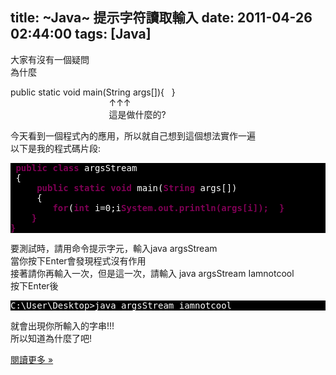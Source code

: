 title: ~Java~ 提示字符讀取輸入
date: 2011-04-26 02:44:00
tags: [Java]
---

大家有沒有一個疑問  
為什麼  

public static void main(String args[]){   }  
                                        ↑↑↑  
                                        這是做什麼的?  

今天看到一個程式內的應用，所以就自己想到這個想法實作一遍  
以下是我的程式碼片段:  

<pre style="background: #000000; color: white;"> <span style="color: #7f0055; font-weight: bold;">public</span> <span style="color: #7f0055; font-weight: bold;">class</span> argsStream  
 {  
     <span style="color: #7f0055; font-weight: bold;">public</span> <span style="color: #7f0055; font-weight: bold;">static</span> <span style="color: #7f0055; font-weight: bold;">void</span> main(<span style="color: #7f0055; font-weight: bold;">String</span> args[])  
     {  
        <span style="color: #7f0055; font-weight: bold;">for</span>(<span style="color: #7f0055; font-weight: bold;">int</span> i=0;i<args.length;i++)  
         {  <span style="color: #7f0055; font-weight: bold;">System</span>.out.println(args[i]);  }  
    }  
} </pre>

<div>

<div>要測試時，請用命令提示字元，輸入java argsStream</div>

<div>當你按下Enter會發現程式沒有作用  

</div>

<div>接著請你再輸入一次，但是這一次，請輸入 java argsStream Iamnotcool</div>

<div>按下Enter後</div>

<div>

<pre style="background: black; color: white;">C:\User\Desktop>java argsStream iamnotcool   </pre>

</div>

<div>就會出現你所輸入的字串!!!</div>

<div>所以知道為什麼了吧!</div>

</div>

[閱讀更多 »](http://veckcode.blogspot.com/2011/04/java.html#more)